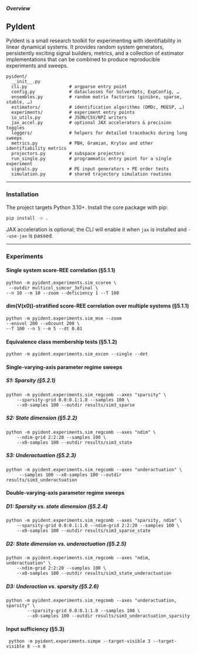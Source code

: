 ##### Overview
## PyIdent

PyIdent is a small research toolkit for experimenting with identifiability in
linear dynamical systems.  It provides random system generators, persistently
exciting signal builders, metrics, and a collection of estimator implementations
that can be combined to produce reproducible experiments and sweeps.

```
pyident/
  __init__.py
  cli.py                # argparse entry point
  config.py             # dataclasses for SolverOpts, ExpConfig, …
  ensembles.py          # random matrix factories (ginibre, sparse, stable, …)
  estimators/           # identification algorithms (DMDc, MOESP, …)
  experiments/          # experiment entry points
  io_utils.py           # JSON/CSV/NPZ writers
  jax_accel.py          # optional JAX accelerators & precision toggles
  loggers/              # helpers for detailed tracebacks during long sweeps
  metrics.py            # PBH, Gramian, Krylov and other identifiability metrics
  projectors.py         # subspace projectors
  run_single.py         # programmatic entry point for a single experiment
  signals.py            # PE input generators + PE order tests
  simulation.py         # shared trajectory simulation routines
```
---

### Installation

The project targets Python 3.10+.  Install the core package with pip:

```bash
pip install -e .
```

JAX acceleration is optional; the CLI will enable it when `jax` is installed and
`--use-jax` is passed.

---

### Experiments
#### Single system score-REE correlation (§5.1.1)
```
python -m pyident.experiments.sim_scoree \
 --outdir multicol_simcor_3xfinal \
--n 10 --m 10 --zoom --deficiency 1 --T 100 
```
#### dim(V(x0))-stratified score-REE correlation over multiple systems (§5.1.1)
```
python -m pyident.experiments.sim_mse --zoom
--ensvol 200 --x0count 200 \
--T 100 --n 5 --m 5 --dt 0.01
```
#### Equivalence class membership tests (§5.1.2)
```
python -m pyident.experiments.sim_escon --single --det
```
#### Single-varying-axis parameter regime sweeps
##### S1: Sparsity (§5.2.1)
```
python -m pyident.experiments.sim_regcomb --axes "sparsity" \
    --sparsity-grid 0.0:0.1:1.0 --samples 100 \
    --x0-samples 100 --outdir results/sim3_sparse
```

##### S2: State dimension (§5.2.2)
```
python -m pyident.experiments.sim_regcomb --axes "ndim" \
    --ndim-grid 2:2:20 --samples 100 \
    --x0-samples 100 --outdir results/sim3_state
```
##### S3: Underactuation (§5.2.3)
```
python -m pyident.experiments.sim_regcomb --axes "underactuation" \
     --samples 100 --x0-samples 100 --outdir results/sim3_underactuation
```
#### Double-varying-axis parameter regime sweeps
##### D1: Sparsity vs. state dimension (§5.2.4)
```
python -m pyident.experiments.sim_regcomb --axes "sparsity, ndim" \
    --sparsity-grid 0.0:0.1:1.0 --ndim-grid 2:2:20 --samples 100 \
    --x0-samples 100 --outdir results/sim3_sparse_state
```
##### D2: State dimension vs. underactuation (§5.2.5)
```
python -m pyident.experiments.sim_regcomb --axes "ndim, underactuation" \
    --ndim-grid 2:2:20 --samples 100 \
    --x0-samples 100 --outdir results/sim3_state_underactuation
```
##### D3: Underaction vs. sparsity (§5.2.6)
```
python -m pyident.experiments.sim_regcomb --axes "underactuation, sparsity" \
        --sparsity-grid 0.0:0.1:1.0 --samples 100 \
        --x0-samples 100 --outdir results/sim3_underactuation_sparsity
```
#### Input sufficiency (§5.3)
```
 python -m pyident.experiments.simpe --target-visible 3 --target-visible 8 --n 8
```
